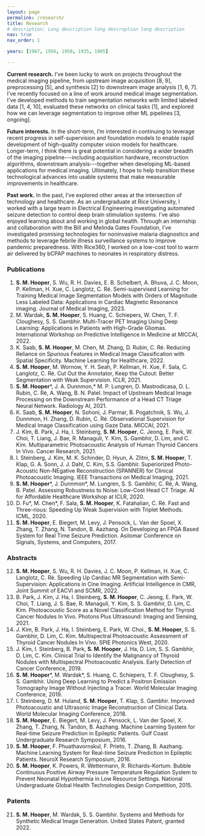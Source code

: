 ```yaml
---
layout: page
permalink: /research/
title: Research
# description: Long description long descroption long description
nav: true
nav_order: 1

years: [1967, 1956, 1950, 1935, 1905]

---
```


**Current research.** I’ve been lucky to work on projects throughout the medical imaging pipeline, from upstream image acquisition [8, 9], preprocessing [5], and synthesis [2] to downstream image analysis [1, 6, 7]. I’ve recently focused on a line of work around medical image segmentation. I've developed methods to train segmentation networks with limited labeled data [1, 4, 10], evaluated these networks on clinical tasks [1], and explored how we can leverage segmentation to improve other ML pipelines [3, ongoing].

**Future interests.** In the short-term, I’m interested in continuing to leverage recent progress in self-supervision and foundation models to enable rapid development of high-quality computer vision models for healthcare. Longer-term, I think there is great potential in considering a wider breadth of the imaging pipeline---including acquisition hardware, reconstruction algorithms, downstream analysis---together when developing ML-based applications for medical imaging. Ultimately, I hope to help transition these technological advances into usable systems that make measurable improvements in healthcare.

**Past work.** In the past, I’ve explored other areas at the intersection of technology and healthcare. As an undergraduate at Rice University, I worked with a large team in Electrical Engineering investigating automated seizure detection to control deep brain stimulation systems. I’ve also enjoyed learning about and working in global health. Through an internship and collaboration with the Bill and Melinda Gates Foundation, I’ve investigated promising technologies for noninvasive malaria diagnostics and methods to leverage febrile illness surveillance systems to improve pandemic preparedness. With Rice360, I worked on a low-cost tool to warm air delivered by bCPAP machines to neonates in respiratory distress.




### Publications

1. **S. M. Hooper**, S. Wu, R. H. Davies, E. B. Schelbert, A. Bhuva, J. C. Moon, P. Kellman, H. Xue, C. Langlotz, C. Ré. Semi-supervised Learning for Training Medical Image Segmentation Models with Orders of Magnitude Less Labeled Data: Applications in Cardiac Magnetic Resonance imaging. Journal of Medical Imaging, 2023.
2. M. Wardak, **S. M. Hooper**, S. Huang, C. Schiepers, W. Chen, T. F. Cloughesy, S. S. Gambhir. Multi-Tracer PET Imaging Using Deep Learning: Applications in Patients with High-Grade Gliomas. International Workshop on Predictive Intelligence in Medicine at MICCAI, 2022. 
3. K. Saab, **S. M. Hooper**, M. Chen, M. Zhang, D. Rubin, C. Ré. Reducing Reliance on Spurious Features in Medical Image Classification with Spatial Specificity. Machine Learning for Healthcare, 2022.
4. **S. M. Hooper**, M. Wornow, Y. H. Seah, P. Kellman, H. Xue, F. Sala, C. Langlotz, C. Ré. Cut Out the Annotator, Keep the Cutout: Better Segmentation with Weak Supervision. ICLR, 2021. 
5. **S. M. Hooper***, J. A. Dunnmon,* M. P. Lungren, D. Mastrodicasa, D. L. Rubin, C. Ré, A. Wang, B. N. Patel. Impact of Upstream Medical Image Processing on the Downstream Performance of a Head CT Triage Neural Network. Radiology AI, 2021.
6. K. Saab, **S. M. Hooper**, N. Sohoni, J. Parmar, B. Pogatchnik, S. Wu, J. Dunnmon, H. Zhang, D. Rubin, C. Ré. Observational Supervision for Medical Image Classification using Gaze Data. MICCAI, 2021.
7. J. Kim, B. Park, J. Ha, I. Steinberg, **S. M. Hooper**, C. Jeong, E. Park, W. Choi, T. Liang, J. Bae, R. Managuli, Y. Kim, S. Gambhir, D. Lim, and C. Kim. Multiparametric Photoacoustic Analysis of Human Thyroid Cancers In Vivo. Cancer Research, 2021.
8. I. Steinberg, J. Kim, M. K. Schinder, D. Hyun, A. Zlitni, **S. M. Hooper**, T. Klap, G. A. Sonn, J. J. Dahl, C. Kim, S.S. Gambhir. Superiorized Photo-Acoustic Non-NEgative Reconstruction (SPANNER) for Clinical Photoacoustic Imaging. IEEE Transactions on Medical Imaging, 2021. 
9. **S. M. Hooper***, J. Dunnmon*, M. Lungren, S. S. Gambhir, C. Ré, A. Wang, B. Patel. Assessing Robustness to Noise: Low-Cost Head CT Triage. AI for Affordable Healthcare Workshop at ICLR, 2020. 
10. D. Fu*, M. Chen*, F. Sala, **S. M. Hooper**, K. Fatahalian, C. Ré. Fast and Three-rious: Speeding Up Weak Supervision with Triplet Methods. ICML, 2020. 
11. **S. M. Hooper**, E. Biegert, M. Levy, J. Pensock, L. Van der Spoel, X. Zhang, T. Zhang, N. Tandon, B. Aazhang. On Developing an FPGA Based System for Real Time Seizure Prediction. Asilomar Conference on Signals, Systems, and Computers, 2017.


### Abstracts
12. **S. M. Hooper**, S. Wu, R. H. Davies, J. C. Moon, P. Kellman, H. Xue, C. Langlotz, C. Ré. Speeding Up Cardiac MR Segmentation with Semi-Supervision: Applications in Cine Imaging. Artificial Intelligence in CMR, Joint Summit of EACVI and SCMR, 2022.
13. B. Park, J. Kim, J. Ha, I. Steinberg, **S. M. Hooper**, C. Jeong, E. Park, W. Choi, T. Liang, J. S. Bae, R. Managuli, Y. Kim, S. S. Gambhir, D. Lim, C. Kim. Photoacoustic Score as a Novel Classification Method for Thyroid Cancer Nodules In Vivo. Photons Plus Ultrasound: Imaging and Sensing, 2021. 
14. J. Kim, B. Park, J. Ha, I. Steinberg, E. Park, W. Choi., **S. M. Hooper**, S. S. Gambhir, D. Lim, C. Kim. Multispectral Photoacoustic Assessment of Thyroid Cancer Nodules In Vivo. SPIE Photonics West, 2020.
15. J. Kim, I. Steinberg, B. Park, **S. M. Hooper**, J. Ha, D. Lim, S. S. Gambhir, D. Lim, C. Kim. Clinical Trial to Identify the Malignancy of Thyroid Nodules with Multispectral Photoacoustic Analysis. Early Detection of Cancer Conference, 2019. 
16. **S. M. Hooper***, M. Wardak*, S. Huang, C. Schiepers, T. F. Cloughesy, S. S. Gambhir. Using Deep Learning to Predict a Positron Emission Tomography Image Without Injecting a Tracer. World Molecular Imaging Conference, 2019. 
17. I. Steinberg, D. M. Huland, **S. M. Hooper**, T. Klap, S. Gambhir. Improved Photoacoustic and Ultrasonic Image Reconstruction of Clinical Data. World Molecular Imaging Conference, 2018.
18. **S. M. Hooper**, E. Biegert, M. Levy, J. Pensock, L. Van der Spoel, X. Zhang, T. Zhang, N. Tandon, B. Aazhang. Machine Learning System for Real-time Seizure Prediction in Epileptic Patients. Gulf Coast Undergraduate Research Symposium, 2016.
19. **S. M. Hooper**, F. Phuathavornskul, F. Prieto, T. Zhang, B. Aazhang. Machine Learning System for Real-time Seizure Prediction in Epileptic Patients. NeuroX Research Symposium, 2016.
20. **S. M. Hooper**, K. Powers, R. Wettermann, R. Richards-Kortum. Bubble Continuous Positive Airway Pressure Temperature Regulation System to Prevent Neonatal Hypothermia in Low Resource Settings. National Undergraduate Global Health Technologies Design Competition, 2015.


### Patents
21. **S. M. Hooper**, M. Wardak, S. S. Gambhir. Systems and Methods for Synthetic Medical Image Generation. United States Patent, granted 2022. 


